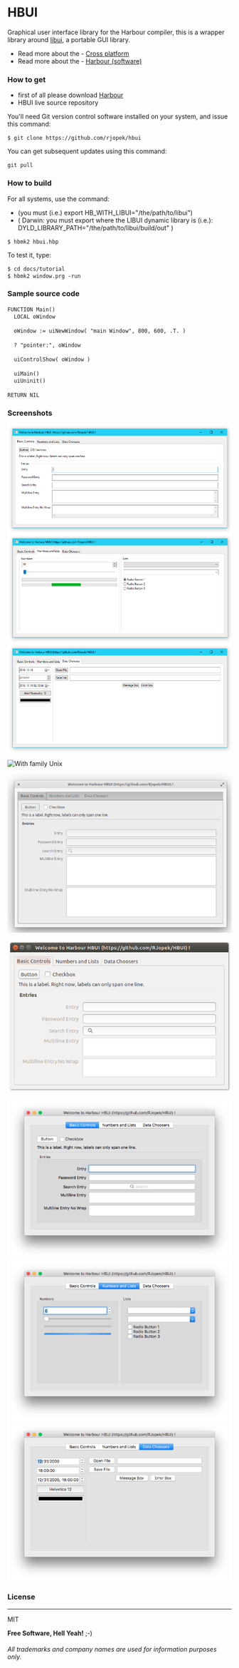 # **HBUI**

Graphical user interface library for the Harbour compiler, this is a wrapper library around [libui](https://github.com/andlabs/libui), a portable GUI library.

- Read more about the - [Cross platform](https://en.wikipedia.org/wiki/Cross-platform)
- Read more about the - [Harbour (software)](https://en.wikipedia.org/wiki/Harbour_(software))

### How to get
- first of all please download [Harbour](https://github.com/harbour/core)
- HBUI live source repository

You'll need Git version control software installed on your system, and issue this command:
```
$ git clone https://github.com/rjopek/hbui
```
You can get subsequent updates using this command:

```
git pull
```

### How to build
For all systems, use the command:
- (you must (i.e.) export HB_WITH_LIBUI="/the/path/to/libui")
-   ( Darwin: you must export where the LIBUI dynamic library is (i.e.): DYLD_LIBRARY_PATH="/the/path/to/libui/build/out" )  

```
$ hbmk2 hbui.hbp
```
To test it, type:
```
$ cd docs/tutorial
$ hbmk2 window.prg -run
```

### Sample source code
```
FUNCTION Main()
  LOCAL oWindow

  oWindow := uiNewWindow( "main Window", 800, 600, .T. )

  ? "pointer:", oWindow

  uiControlShow( oWindow )

  uiMain()
  uiUninit()

RETURN NIL
```

### Screenshots
![Windows](docs/tutorial/window_window_01.png "Windows 10 desktop")
![Windows](docs/tutorial/window_window_02.png "Windows 10 desktop")
![Windows](docs/tutorial/window_window_03.png "Windows 10 desktop")

![With family Unix](docs/tutorial/window_freebsd.png "With family Unix FreeBSD desktop MATE, based on GNOME 2.32.")

![GNU/Linux](docs/tutorial/window_elementary.png "With family Linux Elementary desktop Pantheon, based on GNOME")

![GNU/Linux](docs/tutorial/window_ubuntu.png "With family Linux Ubuntu desktop, based on GNOME")

![OS X](docs/tutorial/window_darwin_01.png "Desktop Aqua in OS X  1/3")
![OS X](docs/tutorial/window_darwin_02.png "Desktop Aqua in OS X  2/3")
![OS X](docs/tutorial/window_darwin_03.png "Desktop Aqua in OS X  3/3")

### License
---
MIT

**Free Software, Hell Yeah!** ;-)

###### All trademarks and company names are used for information purposes only.
